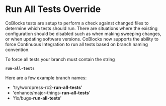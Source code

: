 # Run All Tests Override
CoBlocks tests are setup to perform a check against changed files to determine which tests should run. There are situations where the existing configuration should be disabled such as when making sweeping changes, or when updating software versions. CoBlocks now supports the ability to force Continuous Integration to run all tests based on branch naming convention.

To force all tests your branch must contain the string

**`run-all-tests`**

Here are a few example branch names:
- 'try/wordpress-rc2-**run-all-tests**'
- 'enhance/major-things-**run-all-tests**'
- 'fix/bugs-**run-all-tests**'